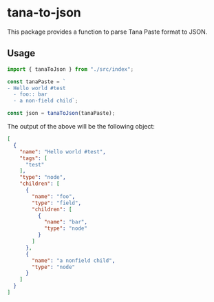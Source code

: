 # tana-to-json

This package provides a function to parse Tana Paste format to JSON.

## Usage

```ts
import { tanaToJson } from "./src/index";

const tanaPaste = `
- Hello world #test
  - foo:: bar
  - a non-field child`;

const json = tanaToJson(tanaPaste);

```

The output of the above will be the following object:

```json
[
  {
    "name": "Hello world #test",
    "tags": [
      "test"
    ],
    "type": "node",
    "children": [
      {
        "name": "foo",
        "type": "field",
        "children": [
          {
            "name": "bar",
            "type": "node"
          }
        ]
      },
      {
        "name": "a nonfield child",
        "type": "node"
      }
    ]
  }
]

```
